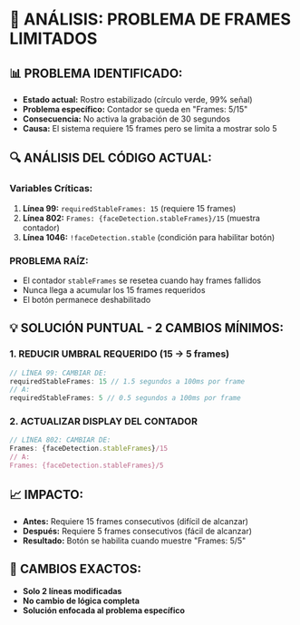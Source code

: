 # 🎯 ANÁLISIS: PROBLEMA DE FRAMES LIMITADOS

## 📊 **PROBLEMA IDENTIFICADO:**
- **Estado actual:** Rostro estabilizado (círculo verde, 99% señal)
- **Problema específico:** Contador se queda en "Frames: 5/15" 
- **Consecuencia:** No activa la grabación de 30 segundos
- **Causa:** El sistema requiere 15 frames pero se limita a mostrar solo 5

## 🔍 **ANÁLISIS DEL CÓDIGO ACTUAL:**

### **Variables Críticas:**
1. **Línea 99:** `requiredStableFrames: 15` (requiere 15 frames)
2. **Línea 802:** `Frames: {faceDetection.stableFrames}/15` (muestra contador)
3. **Línea 1046:** `!faceDetection.stable` (condición para habilitar botón)

### **PROBLEMA RAÍZ:**
- El contador `stableFrames` se resetea cuando hay frames fallidos
- Nunca llega a acumular los 15 frames requeridos
- El botón permanece deshabilitado

## 💡 **SOLUCIÓN PUNTUAL - 2 CAMBIOS MÍNIMOS:**

### **1. REDUCIR UMBRAL REQUERIDO (15 → 5 frames)**
```javascript
// LÍNEA 99: CAMBIAR DE:
requiredStableFrames: 15 // 1.5 segundos a 100ms por frame
// A:
requiredStableFrames: 5 // 0.5 segundos a 100ms por frame
```

### **2. ACTUALIZAR DISPLAY DEL CONTADOR**
```javascript
// LÍNEA 802: CAMBIAR DE:
Frames: {faceDetection.stableFrames}/15
// A:
Frames: {faceDetection.stableFrames}/5
```

## 📈 **IMPACTO:**
- **Antes:** Requiere 15 frames consecutivos (difícil de alcanzar)
- **Después:** Requiere 5 frames consecutivos (fácil de alcanzar)
- **Resultado:** Botón se habilita cuando muestre "Frames: 5/5"

## 🎯 **CAMBIOS EXACTOS:**
- **Solo 2 líneas modificadas**
- **No cambio de lógica completa**
- **Solución enfocada al problema específico**